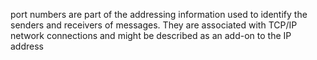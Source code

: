 port numbers are part of the addressing information used to identify the senders and receivers of messages. They are associated with TCP/IP network connections and might be described as an add-on to the IP address
